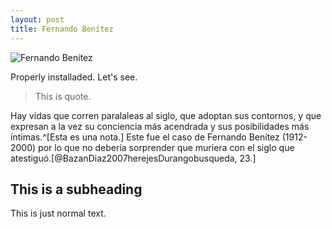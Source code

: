 ```yaml
---
layout: post
title: Fernando Benítez
---
```


![Fernando Benítez](http://fundacionvazquezsantos.org/wp-content/uploads/2014/05/Fernando-Benitez-02.jpg)

Properly installaded. Let's see.

> This is quote. 

Hay vidas que corren paralaleas al siglo, que adoptan sus contornos, y que expresan a la vez su conciencia más acendrada y sus posibilidades más íntimas.^[Esta es una nota.] Este fue el caso de Fernando Benítez (1912-2000) por lo que no debería sorprender que muriera con el siglo que atestiguó.[@BazanDiaz2007herejesDurangobusqueda, 23.]

## This is a subheading

This is just normal text. 

